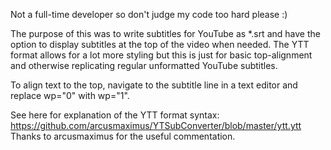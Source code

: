 Not a full-time developer so don't judge my code too hard please :)

The purpose of this was to write subtitles for YouTube as *.srt and have the option to display subtitles at the top of the video when needed. The YTT format allows for a lot more styling but this is just for basic top-alignment and otherwise replicating regular unformatted YouTube subtitles.

To align text to the top, navigate to the subtitle line in a text editor and replace wp="0" with wp="1".

See here for explanation of the YTT format syntax:
https://github.com/arcusmaximus/YTSubConverter/blob/master/ytt.ytt
Thanks to arcusmaximus for the useful commentation.
